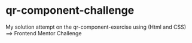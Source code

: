 # qr-component-challenge
My solution attempt on the qr-component-exercise using (Html and CSS) ==> Frontend Mentor Challenge

